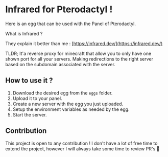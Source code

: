 # Infrared for Pterodactyl ! 
Here is an egg that can be used with the Panel of Pterodactyl.

What is Infrared ?

They explain it better than me : 
[https://infrared.dev/](https://infrared.dev/)

TLDR; It'a reverse proxy for minecraft that allow you to only have one shown port for all your servers. Making redirections to the right server based on the subdomain associated with the server.

## How to use it ?

1. Download the desired egg from the `eggs` folder.
2. Upload it to your panel.
3. Create a new server with the egg you just uploaded.
4. Setup the environment variables as needed by the egg.
5. Start the server.

## Contribution 
This project is open to any contribution ! I don't have a lot of free time to extend the project, however I will always take some time to review PR's 🙂
